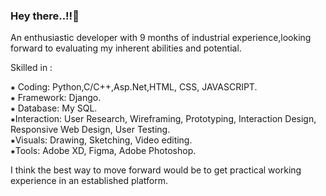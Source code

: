 ### Hey there..!!👋

<!--
**darshanapillai/darshanapillai** is a ✨ _special_ ✨ repository because its `README.md` (this file) appears on your GitHub profile.

Here are some ideas to get you started:

- 🔭 I’m currently working on ...
- 🌱 I’m currently learning ...
- 👯 I’m looking to collaborate on ...
- 🤔 I’m looking for help with ...
- 💬 Ask me about ...
- 📫 How to reach me: ...
- 😄 Pronouns: ...
- ⚡ Fun fact: ...
-->
An enthusiastic developer with 9 months of industrial experience,looking forward to evaluating my inherent abilities and potential.

Skilled in :

⁕ Coding: Python,C/C++,Asp.Net,HTML, CSS, JAVASCRIPT.<br>
⁕ Framework: Django.<br>
⁕ Database: My SQL.<br>
⁕Interaction: User Research, Wireframing, Prototyping, Interaction Design, Responsive Web Design, User Testing.<br>
⁕Visuals: Drawing, Sketching, Video editing.<br>
⁕Tools: Adobe XD, Figma, Adobe Photoshop.<br>

I think the best way to move forward would be to get practical working experience in an established platform.
